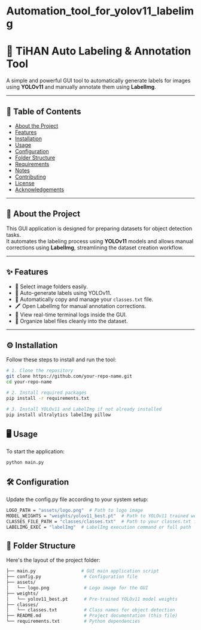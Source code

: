 # Automation_tool_for_yolov11_labelimg
# 🚀 TiHAN Auto Labeling & Annotation Tool

A simple and powerful GUI tool to automatically generate labels for images using **YOLOv11** and manually annotate them using **LabelImg**.

---

## 📜 Table of Contents

- [About the Project](#about-the-project)
- [Features](#features)
- [Installation](#installation)
- [Usage](#usage)
- [Configuration](#configuration)
- [Folder Structure](#folder-structure)
- [Requirements](#requirements)
- [Notes](#notes)
- [Contributing](#contributing)
- [License](#license)
- [Acknowledgements](#acknowledgements)

---

## 📖 About the Project

This GUI application is designed for preparing datasets for object detection tasks.  
It automates the labeling process using **YOLOv11** models and allows manual corrections using **LabelImg**, streamlining the dataset creation workflow.

---

## ✨ Features

- 📂 Select image folders easily.
- 🤖 Auto-generate labels using YOLOv11.
- 🧾 Automatically copy and manage your `classes.txt` file.
- 🖍️ Open LabelImg for manual annotation corrections.
- 💬 View real-time terminal logs inside the GUI.
- 🧹 Organize label files cleanly into the dataset.

---

## ⚙️ Installation

Follow these steps to install and run the tool:

```bash
# 1. Clone the repository
git clone https://github.com/your-repo-name.git
cd your-repo-name

# 2. Install required packages
pip install -r requirements.txt

# 3. Install YOLOv11 and LabelImg if not already installed
pip install ultralytics labelImg pillow
```

## 🖥️ Usage
To start the application:
```bash
python main.py
```


## 🛠️ Configuration
Update the config.py file according to your system setup:
```bash
LOGO_PATH = "assets/logo.png"  # Path to logo image
MODEL_WEIGHTS = "weights/yolov11_best.pt"  # Path to YOLOv11 trained weights
CLASSES_FILE_PATH = "classes/classes.txt"  # Path to your classes.txt file
LABELIMG_EXEC = "labelImg"  # LabelImg execution command or full path
```
## 📁 Folder Structure

Here's the layout of the project folder:
```bash
├── main.py                 # GUI main application script
├── config.py                # Configuration file
├── assets/
│   └── logo.png             # Logo image for the GUI
├── weights/
│   └── yolov11_best.pt      # Pre-trained YOLOv11 model weights
├── classes/
│   └── classes.txt          # Class names for object detection
├── README.md                # Project documentation (this file)
└── requirements.txt         # Python dependencies
```
